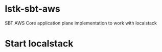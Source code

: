 # lstk-sbt-aws

SBT AWS Core application plane implementation to work with localstack

# Start localstack
